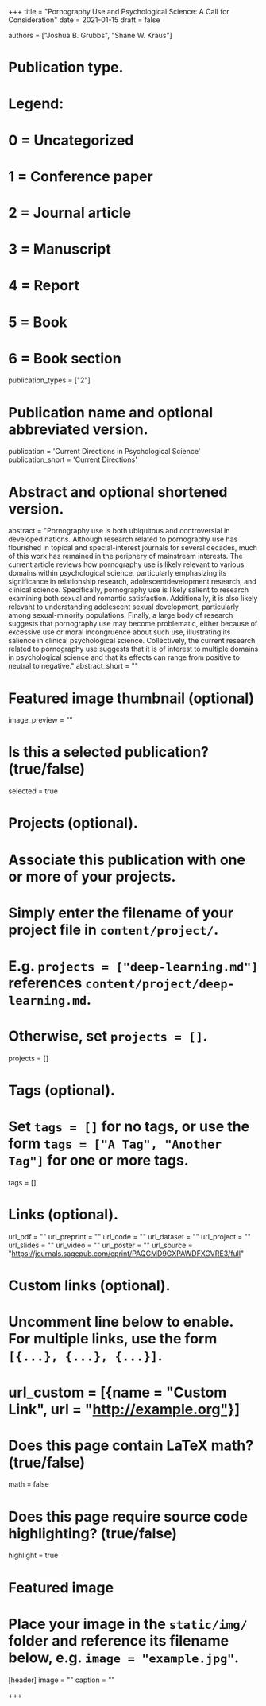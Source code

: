 +++
title = "Pornography Use and Psychological Science: A Call for Consideration"
date =  2021-01-15 
draft = false

authors = ["Joshua B. Grubbs", "Shane W. Kraus"]

# Publication type.
# Legend:
# 0 = Uncategorized
# 1 = Conference paper
# 2 = Journal article
# 3 = Manuscript
# 4 = Report
# 5 = Book
# 6 = Book section
publication_types = ["2"]

# Publication name and optional abbreviated version.
publication = 'Current Directions in Psychological Science'
publication_short = 'Current Directions'

# Abstract and optional shortened version.
abstract = "Pornography use is both ubiquitous and controversial in developed nations. Although research related to pornography use has flourished in topical and special-interest journals for several decades, much of this work has remained in the periphery of mainstream interests. The current article reviews how pornography use is likely relevant to various domains within psychological science, particularly emphasizing its significance in relationship research, adolescentdevelopment research, and clinical science. Specifically, pornography use is likely salient to research examining both sexual and romantic satisfaction. Additionally, it is also likely relevant to understanding adolescent sexual development, particularly among sexual-minority populations. Finally, a large body of research suggests that pornography use may become problematic, either because of excessive use or moral incongruence about such use, illustrating its salience in clinical psychological science. Collectively, the current research related to pornography use suggests that it is of interest to multiple domains in psychological science and that its effects can range from positive to neutral to negative."
abstract_short = ""

# Featured image thumbnail (optional)
image_preview = ""

# Is this a selected publication? (true/false)
selected = true

# Projects (optional).
#   Associate this publication with one or more of your projects.
#   Simply enter the filename of your project file in `content/project/`.
#   E.g. `projects = ["deep-learning.md"]` references `content/project/deep-learning.md`.
#   Otherwise, set `projects = []`.
projects = []

# Tags (optional).
#   Set `tags = []` for no tags, or use the form `tags = ["A Tag", "Another Tag"]` for one or more tags.
tags = []

# Links (optional).
url_pdf = ""
url_preprint = ""
url_code = ""
url_dataset = ""
url_project = ""
url_slides = ""
url_video = ""
url_poster = ""
url_source = "https://journals.sagepub.com/eprint/PAQGMD9GXPAWDFXGVRE3/full"

# Custom links (optional).
#   Uncomment line below to enable. For multiple links, use the form `[{...}, {...}, {...}]`.
# url_custom = [{name = "Custom Link", url = "http://example.org"}]

# Does this page contain LaTeX math? (true/false)
math = false

# Does this page require source code highlighting? (true/false)
highlight = true

# Featured image
# Place your image in the `static/img/` folder and reference its filename below, e.g. `image = "example.jpg"`.
[header]
image = ""
caption = ""

+++
